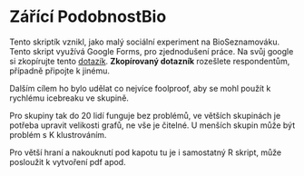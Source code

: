 # Zářící PodobnostBio

Tento skriptík vznikl, jako malý sociální experiment na BioSeznamováku. Tento skript využívá Google Forms, pro zjednodušení práce. Na svůj google si zkopírujte tento [dotazík](https://drive.google.com/drive/folders/1kYbVO0qkEhbjKaVm0HKAjWdFvc6rOiRp?usp=sharing). **Zkopírovaný dotazník** rozešlete respondentům, případně připojte k jinému.

Dalším cílem ho bylo udělat co nejvíce foolproof, aby se mohl použít k rychlému icebreaku ve skupině.

Pro skupiny tak do 20 lidí funguje bez problémů, ve větších skupinách je potřeba upravit velikosti grafů, ne vše je čitelné. U menších skupin může být problém s K klustrováním.

Pro větší hraní a nakouknutí pod kapotu tu je i samostatný R skript, může posloužit k vytvoření pdf apod.